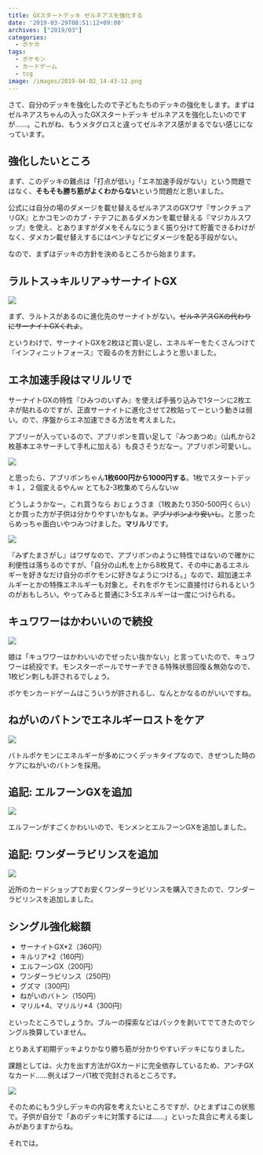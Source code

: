 ```yaml
---
title: GXスタートデッキ ゼルネアスを強化する
date: '2019-03-29T08:51:12+09:00'
archives: ["2019/03"]
categories:
  - ポケカ
tags:
  - ポケモン
  - カードゲーム
  - tcg
image: /images/2019-04-02_14-43-12.png
---
```

さて、自分のデッキを強化したので子どもたちのデッキの強化をします。まずはゼルネアスちゃんの入ったGXスタートデッキ ゼルネアスを強化したいのですが……。これがね、もうメタグロスと違ってゼルネアス感がまるでない感じになっています。

<!--more-->

## 強化したいところ

まず、このデッキの難点は「打点が低い」「エネ加速手段がない」という問題ではなく、**そもそも勝ち筋がよくわからない**という問題だと思いました。

公式には自分の場のダメージを載せ替えるゼルネアスのGXワザ『サンクチュアリGX』とかコモンのカプ・テテフにあるダメカンを載せ替える『マジカルスワップ』を使え、とありますがダメをそんなにうまく振り分けて貯蓄できるわけがなく、ダメカン載せ替えするにはベンチなどにダメージを配る手段がない。

なので、まずはデッキの方針を決めるところから始まります。

## ラルトス->キルリア->サーナイトGX

<img src="https://www.pokemon-card.com/assets/images/card_images/large/SM8b/035552_P_SANAITOGX.jpg" class="tcg-card">

まず、ラルトスがあるのに進化先のサーナイトがない。~~ゼルネアスGXの代わりにサーナイトGXくれよ~~。

というわけで、サーナイトGXを2枚ほど買い足し、エネルギーをたくさんつけて『インフィニットフォース』で殴るのを方針にしようと思いました。

## エネ加速手段はマリルリで

サーナイトGXの特性『ひみつのいずみ』を使えば手張り込みで1ターンに2枚エネが貼れるのですが、正直サーナイトに進化させて2枚貼ってーという動きは弱い。ので、序盤からエネ加速できる方法を考えました。

アブリーが入っているので、アブリボンを買い足して『みつあつめ』（山札から2枚基本エネサーチして手札に加える）も良さそうだなー。アブリボン可愛いし。

<img src="https://www.pokemon-card.com/assets/images/card_images/large/SM3H/033902_P_ABURIBON.jpg" class="tcg-card">

と思ったら、アブリボンちゃん**1枚600円から1000円する**。1枚でスタートデッキ１，２個変えるやんｗ とても2-3枚集めてらんないｗ

どうしようかなー。これ買うなら おじょうさま（1枚あたり350-500円くらい） とか買った方が子供は分かりやすいかもなぁ。~~アブリボンより安いし~~。と思ったらめっちゃ面白いやつみつけました。**マリルリ**です。

<img src="https://www.pokemon-card.com/assets/images/card_images/large/SM8/035355_P_MARIRURI.jpg" class="tcg-card">

『みずたまさがし』はワザなので、アブリボンのように特性ではないので確かに利便性は落ちるのですが、「自分の山札を上から8枚見て、その中にあるエネルギーを好きなだけ自分のポケモンに好きなようにつける。」なので、超加速エネルギーとかの特殊エネルギーも対象と。それをポケモンに直接付けられるというのがおもしろい。やってみると普通に3-5エネルギーは一度につけられる。

## キュワワーはかわいいので続投

<img src="https://www.pokemon-card.com/assets/images/card_images/large/SMH/035123_P_KYUWAWA.jpg" class="tcg-card">

娘は「キュワワーはかわいいのでぜったい抜かない」と言っていたので、キュワワーは続投です。モンスターボールでサーチできる特殊状態回復＆無効なので、1枚ピン刺しも許されるでしょう。

ポケモンカードゲームはこういうが許されるし、なんとかなるのがいいですね。

## ねがいのバトンでエネルギーロストをケア

<img src="https://www.pokemon-card.com/assets/images/card_images/large/SMN/036450_T_NEGAINOBATON.jpg" class="tcg-card">

バトルポケモンにエネルギーが多めにつくデッキタイプなので、きぜつした時のケアにねがいのバトンを採用。

## 追記: エルフーンGXを追加

<img src="https://www.pokemon-card.com/assets/images/card_images/large/SM10/036385_P_ERUFUNGX.jpg" class="tcg-card">

エルフーンがすごくかわいいので、モンメンとエルフーンGXを追加しました。

## 追記: ワンダーラビリンスを追加

<img src="https://www.pokemon-card.com/assets/images/card_images/large/SM8b/035605_T_WANDARABIRINSU.jpg" class="tcg-card">

近所のカードショップでお安くワンダーラビリンスを購入できたので、ワンダーラビリンスを追加しました。

## シングル強化総額

- サーナイトGX*2（360円）
- キルリア*2（160円）
- エルフーンGX（200円）
- ワンダーラビリンス（250円）
- グズマ（300円）
- ねがいのバトン（150円）
- マリル\*4、マリルリ\*4（300円）

といったところでしょうか。ブルーの探索などはパックを剥いてでてきたのでシングル換算していません。

とりあえず初期デッキよりかなり勝ち筋が分かりやすいデッキになりました。

課題としては、火力を出す方法がGXカードに完全依存しているため、アンチGXなカード……例えばフーパ1枚で完封されるところです。

<img src="https://www.pokemon-card.com/assets/images/card_images/large/SM8b/035534_P_FUPA.jpg" class="tcg-card">

そのためにもう少しデッキの内容を考えたいところですが、ひとまずはこの状態で。子供が自分で「あのデッキに対策するには……」といった具合に考える楽しみがありますからね。

それでは。
